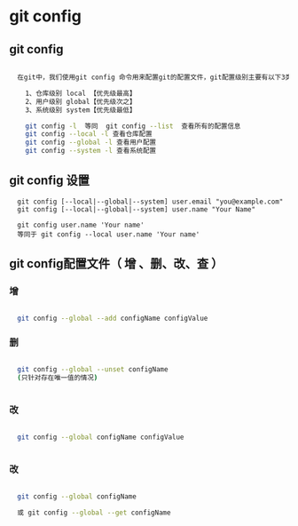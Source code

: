 # git config

## git config
```bash

  在git中，我们使用git config 命令用来配置git的配置文件，git配置级别主要有以下3类：

    1、仓库级别 local 【优先级最高】
    2、用户级别 global【优先级次之】
    3、系统级别 system【优先级最低】

    git config -l  等同  git config --list  查看所有的配置信息
    git config --local -l 查看仓库配置
    git config --global -l 查看用户配置
    git config --system -l 查看系统配置

  ```
## git config 设置

  ```
    git config [--local|--global|--system] user.email "you@example.com"
    git config [--local|--global|--system] user.name "Your Name"

    git config user.name 'Your name'
    等同于 git config --local user.name 'Your name'

  ```

## git config配置文件（ 增 、删、改、查 ）

### 增
```bash

  git config --global --add configName configValue

```

### 删
```bash

  git config --global --unset configName
  (只针对存在唯一值的情况)
  
```

### 改
```bash

  git config --global configName configValue
  
```

### 改
```bash

  git config --global configName

  或 git config --global --get configName
  
```